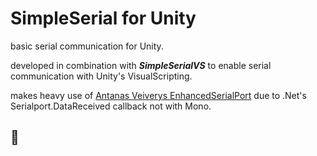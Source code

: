 # SimpleSerial for Unity

basic serial communication for Unity.

developed in combination with ***SimpleSerialVS*** to enable serial communication with Unity's VisualScripting.
 
makes heavy use of [Antanas Veiverys EnhancedSerialPort](https://antanas.veiverys.com/mono-serialport-datareceived-event-workaround-using-a-derived-class/) due to .Net's Serialport.DataReceived callback not with Mono.
## 🙏